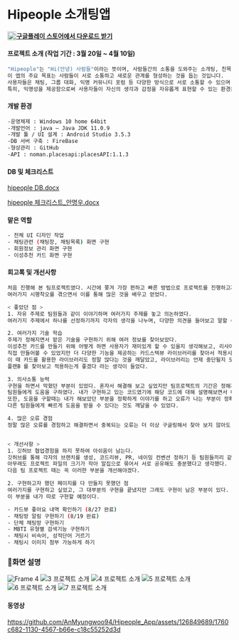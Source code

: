 # Hipeople 소개팅앱

 #### <img src="https://github.com/AnMyungwoo94/BeautyIdea_Shopping_App/assets/126849689/d0ba6eb9-f5c2-4839-ad30-6f8bf65c7452" alt="구글 플레이 이미지" width="20" height="20" style="float:left"> [구글플레이 스토어에서 다운로드 받기](https://play.google.com/store/apps/details?id=com.myungwoo.datingappkotlinproject)

#### 프로젝트 소개 (작업 기간 : 3월 20일 ~ 4월 10일)
```sh
"Hipeople"는 "Hi(안녕) 사람들"이라는 뜻이며, 사람들간의 소통을 도와주는 소개팅, 친목도모 앱입니다.
이 앱의 주요 목표는 사람들이 서로 소통하고 새로운 관계를 형성하는 것을 돕는 것입니다.
사용자들은 채팅, 그룹 대화, 익명 커뮤니티 포럼 등 다양한 방식으로 서로 소통할 수 있으며
특히, 익명성을 제공함으로써 사용자들이 자신의 생각과 감정을 자유롭게 표현할 수 있는 환경을 조성합니다.
```

#### 개발 환경
```sh
-운영체제 : Windows 10 home 64bit
-개발언어 : java – Java JDK 11.0.9
-개발 툴 / UI 설계 : Android Studio 3.5.3 
-DB 서버 구축 : FireBase
-형상관리 : GitHub
-API : noman.placesapi:placesAPI:1.1.3
```

#### DB 및 체크리스트
[hipeople DB.docx](https://github.com/AnMyungwoo94/Hipeople_App/files/13539174/hipeople.DB.docx)

[hipeople 체크리스트_안명우.docx](https://github.com/AnMyungwoo94/Hipeople_App/files/13539175/hipeople._.docx)


#### 맡은 역할
```sh
- 전체 UI 디자인 작업
- 채팅관련 (채팅창, 채팅목록) 화면 구현
- 회원정보 관리 화면 구현
- 이성추천 카드 화면 구현
```

#### 회고록 및 개선사항
```sh
처음 진행해 본 팀프로젝트였다. 시간에 쫒겨 가장 편하고 빠른 방법으로 프로젝트를 진행하고자 했고,
여러가지 시행착오를 겪으면서 이를 통해 많은 것을 배우고 얻었다.

< 좋았던 점 >
1. 자유 주제로 팀원들과 같이 이야기하며 여러가지 주제를 놓고 의논하였다.
여러가지 주제에서 하나를 선정하기까지 각자의 생각을 나누며, 다양한 의견을 들어보고 말할 수 있어서 좋았다.

2. 여러가지 기술 학습
주제가 정해지면서 맡은 기술을 구현하기 위해 여러 정보를 찾아보았다.
이성추천 카드를 만들기 위해 어떻게 하면 사용자가 재미있게 할 수 있을지 생각해보고, 리사이클러뷰 + 카드뷰를 활용해서
직접 만들어볼 수 있었지만 더 다양한 기능을 제공하는 카드스텍뷰 라이브러리를 찾아서 적용시켜 보았다.
이 때 카드를 활용한 라이브러리도 정말 많다는 것을 깨달았고, 라이브러리는 언제 중단될지 모르니 사용시 대체할 수 있는
플랜B 를 찾아보고 적용하는게 좋겠다 라는 생각이 들었다.

3. 의사소통 능력
구현을 하면서 막혔던 부분이 있었다. 혼자서 해결해 보고 싶었지만 팀프로젝트의 기간은 정해져 있었기에 욕심을 버리고
팀원들에게 도움을 구하였다. 내가 구현하고 있는 코드였기에 해당 코드에 대해 설명해보면서 내 머릿속에서도 정리해볼 수 있었다.
또한, 도움을 구할때는 내가 해보았던 부분을 정확하게 이야기를 하고 오류가 나는 부분이 정확이 어디인지 알려주어야
다른 팀원들에게 빠르게 도움을 받을 수 있다는 것도 깨달을 수 있었다.

4. 많은 오류 경험
정말 많은 오류를 경험하고 해결하면서 중복되는 오류는 더 이상 구글링해서 찾아 보지 않아도 되어 시간을 줄일 수 있었다.


< 개선사항 >
1. 깃허브 협업경험을 하지 못하여 아쉬움이 남는다.
깃허브를 통해 각자의 브랜치를 생성, 코드리뷰, PR, 네이밍 컨벤션 정하기 등 팀원들끼리 같이 하지 못하였다.
아무래도 프로젝트 파일의 크기가 작아 알집으로 묶어서 서로 공유해도 충분했다고 생각했다.
다음 팀 프로젝트 때는 꼭 이러한 부분을 개선해야겠다.

2. 구현하고자 했던 페이지를 다 만들지 못했던 점
여러가지를 구현하고 싶었고, 그 대부분의 구현을 끝냈지만 그래도 구현이 남은 부분이 있다.
이 부분을 내가 따로 구현할 예정이다.

- 카드뷰 좋아요 내역 확인하기 (8/27 완료)
- 채팅방 알림 구현하기 (8/19 완료)
- 단체 채팅방 구현하기
- MBTI 유형별 검색기능 구현하기
- 채팅시 비속어, 성적단어 거르기
- 채팅시 이미지 첨부 가능하게 하기
```

### :memo:화면 설명
![Frame 4](https://github.com/AnMyungwoo94/Hipeople_App/assets/126849689/0077e866-fc34-47ca-9574-f51fed5a645f)
![3  프로젝트 소개](https://github.com/AnMyungwoo94/Hipeople_App/assets/126849689/d13dce5b-31e0-4e2f-959e-9bc06c893f96)
![4  프로젝트 소개](https://github.com/AnMyungwoo94/Hipeople_App/assets/126849689/907f59ec-2972-4d7d-8877-2494ac6dae34)
![5   프로젝트 소개](https://github.com/AnMyungwoo94/Hipeople_App/assets/126849689/8dc3bb1c-ba3a-4483-8ef5-ea70b956ee6e)
![6   프로젝트 소개](https://github.com/AnMyungwoo94/Hipeople_App/assets/126849689/06ef1f0f-0643-4944-a35f-7a103af1e739)
![7   프로젝트 소개](https://github.com/AnMyungwoo94/Hipeople_App/assets/126849689/daadc4d3-b915-44b3-8b41-ed627c15a26d)


#### 동영상
https://github.com/AnMyungwoo94/Hipeople_App/assets/126849689/1760c682-1130-4567-b66e-c18c55252d3d


 


